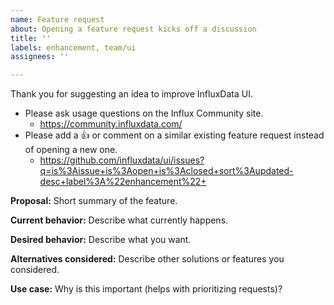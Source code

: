 ```yaml
---
name: Feature request
about: Opening a feature request kicks off a discussion
title: ''
labels: enhancement, team/ui
assignees: ''

---
```


Thank you for suggesting an idea to improve InfluxData UI.

- Please ask usage questions on the Influx Community site.
  - https://community.influxdata.com/
- Please add a :+1: or comment on a similar existing feature request instead of opening a new one.
  - https://github.com/influxdata/ui/issues?q=is%3Aissue+is%3Aopen+is%3Aclosed+sort%3Aupdated-desc+label%3A%22enhancement%22+

**Proposal:**
Short summary of the feature.

**Current behavior:**
Describe what currently happens.

**Desired behavior:**
Describe what you want.

**Alternatives considered:**
Describe other solutions or features you considered.

**Use case:**
Why is this important (helps with prioritizing requests)?
